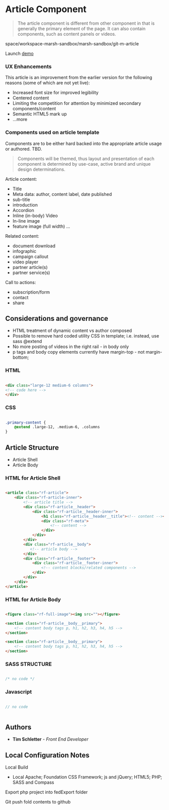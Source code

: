# Article Component

> The article component is different from other component in that is generally the primary element of the page. It can also contain components, such as content panels or videos.

space/workspace-marsh-sandbox/marsh-sandbox/git-m-article

Launch [demo](https://timprodev.github.io/m-fed-article/ "Article Demp Page")

### UX Enhancements

This article is an improvement from the earlier version for the following reasons (some of which are not yet live):

* Increased font size for improved legibility
* Centered content
* Limiting the competition for attention by minimized secondary components/content
* Semantic HTML5 mark up
* ...more

### Components used on article template

Components are to be either hard backed into the appropriate article usage or authored. TBD.

> Components will be themed, thus layout and presentation of each component is determined by use-case, active brand and unique design determinations.

Article content:
* Title
* Meta data: author, content label, date published
* sub-title
* introduction
* Accordion
* Inline (in-body) Video
* In-line image
* feature image (full width)
...

Related content:
* document download
* infographic
* campaign callout
* video player
* partner article(s)
* partner service(s)

Call to actions:
* subscription/form
* contact
* share

## Considerations and governance

* HTML treatment of dynamic content vs author composed
* Possible to remove hard coded utility CSS in template; i.e. instead, use sass @extend
* No more posting of videos in the right rail - in body only
* p tags and body copy elements currently have margin-top - not margin-bottom;

### HTML
```html

<div class="large-12 medium-6 columns">
<!-- code here -->
</div>

```
### CSS
```css

.primary-content {
	@extend .large-12, .medium-6, .columns	
}

```

## Article Structure

* Article Shell
* Article Body

### HTML for Article Shell
```html

<article class="rf-article">
    <div class="rf-article-inner">
        <!-- article title -->
        <div class="rf-article__header">            
            <div class="rf-article__header-inner">
                <h1 class="rf-article__header__title"><!-- content --></h1>
                <div class="rf-meta">
                    <!-- content -->
                </div>
            </div>                                
        </div>
        <div class="rf-article__body"> 
           <!-- article body -->
        </div>
        <div class="rf-article__footer">
            <div class="rf-article__footer-inner">
                <!-- content blocks/related components -->
            </div>
        </div>
    </div>
</article>

```
### HTML for Article Body
```html

<figure class="rf-full-image"><img src=""></figure>

<section class="rf-article__body__primary">
	<!-- content body tags p, h1, h2, h3, h4, h5 -->
</section>

<section class="rf-article__body__primary">                
	<!-- content body tags p, h1, h2, h3, h4, h5 -->
</section>


```
### SASS STRUCTURE
```css

/* no code */

```

### Javascript
```javascript

// no code
    
```
## Authors

* **Tim Schletter** - *Front End Developer*

## Local Configuration Notes

Local Build
* Local Apache; Foundation CSS Framework; js and jQuery; HTML5; PHP; SASS and Compass

Export php project into fedExport folder

Git push fold contents to github
